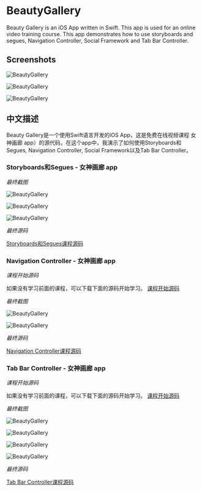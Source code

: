 BeautyGallery
=============

Beauty Gallery is an iOS App written in Swift. This app is used for an online video training course. This app demonstrates how to use storyboards and segues, Navigation Controller, Social Framework and Tab Bar Controller.

## Screenshots
![BeautyGallery](https://github.com/JakeLin/BeautyGallery/blob/master/Screenshots/1.png)

![BeautyGallery](https://github.com/JakeLin/BeautyGallery/blob/master/Screenshots/2.png)

![BeautyGallery](https://github.com/JakeLin/BeautyGallery/blob/master/Screenshots/3.png)


## 中文描述
Beauty Gallery是一个使用Swift语言开发的iOS App，这是免费在线视频课程 女神画廊 app）的源代码，在这个app中，我演示了如何使用Storyboards和Segues, Navigation Controller, Social Framework以及Tab Bar Controller。

### Storyboards和Segues  - 女神画廊 app

*最终截图*

![BeautyGallery](https://github.com/JakeLin/BeautyGallery/blob/master/Screenshots/1.png)

![BeautyGallery](https://github.com/JakeLin/BeautyGallery/blob/master/Screenshots/2.png)

![BeautyGallery](https://github.com/JakeLin/BeautyGallery/blob/master/Screenshots/3.png)

*最终源码*

[Storyboards和Segues课程源码](https://github.com/JakeLin/BeautyGallery/archive/V1.zip)


### Navigation Controller  - 女神画廊 app
*课程开始源码*

如果没有学习前面的课程，可以下载下面的源码开始学习。
[课程开始源码](https://github.com/JakeLin/BeautyGallery/archive/V1.zip)

*最终截图*

![BeautyGallery](https://github.com/JakeLin/BeautyGallery/blob/master/Screenshots/4.png)

![BeautyGallery](https://github.com/JakeLin/BeautyGallery/blob/master/Screenshots/5.png)


*最终源码*

[Navigation Controller课程源码](https://github.com/JakeLin/BeautyGallery/archive/V2.zip)

### Tab Bar Controller  - 女神画廊 app
*课程开始源码*

如果没有学习前面的课程，可以下载下面的源码开始学习。
[课程开始源码](https://github.com/JakeLin/BeautyGallery/archive/V2.zip)

*最终截图*

![BeautyGallery](https://github.com/JakeLin/BeautyGallery/blob/master/Screenshots/6.png)

![BeautyGallery](https://github.com/JakeLin/BeautyGallery/blob/master/Screenshots/7.png)

![BeautyGallery](https://github.com/JakeLin/BeautyGallery/blob/master/Screenshots/8.png)

![BeautyGallery](https://github.com/JakeLin/BeautyGallery/blob/master/Screenshots/9.png)

*最终源码*

[Tab Bar Controller课程源码](https://github.com/JakeLin/BeautyGallery/archive/V3.zip)
